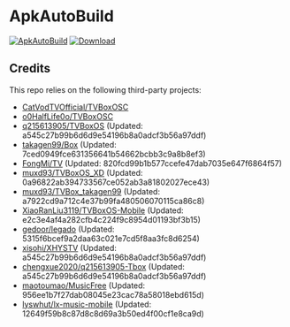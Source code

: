 # ApkAutoBuild

[![ApkAutoBuild](https://github.com/muxd93/ApkAutoBuild/actions/workflows/auto_build.yml/badge.svg)](https://github.com/muxd93/ApkAutoBuild/actions/workflows/auto_build.yml)
[![Download](https://img.shields.io/github/v/release/muxd93/ApkAutoBuild?color=green&logoColor=green&label=Download&logo=DocuSign)](https://github.com/muxd93/ApkAutoBuild/releases)

## Credits
This repo relies on the following third-party projects:
- [CatVodTVOfficial/TVBoxOSC](https://github.com/CatVodTVOfficial/TVBoxOSC)
- [o0HalfLife0o/TVBoxOSC](https://github.com/o0HalfLife0o/TVBoxOSC/releases)
- [q215613905/TVBoxOS](https://github.com/q215613905/TVBoxOS) (Updated: a545c27b99b6d6d9e54196b8a0adcf3b56a97ddf)
- [takagen99/Box](https://github.com/takagen99/Box) (Updated: 7ced0949fce631356641b54662bcbb3c9a8b8ef3)
- [FongMi/TV](https://github.com/FongMi/TV) (Updated: 820fcd99b1b577ccefe47dab7035e647f6864f57)
- [muxd93/TVBoxOS_XD](https://github.com/muxd93/TVBoxOS_XD) (Updated: 0a96822ab394733567ce052ab3a81802027ece43)
- [muxd93/TVBox_takagen99](https://github.com/muxd93/TVBox_takagen99) (Updated: a7922cd9a712c4e37b99fa480506070115ca86c8)
- [XiaoRanLiu3119/TVBoxOS-Mobile](https://github.com/XiaoRanLiu3119/TVBoxOS-Mobile) (Updated: e2c3e4af4a282cfb4c224f9c8954d01193bf3b15)
- [gedoor/legado](https://github.com/gedoor/legado) (Updated: 5315f6bcef9a2daa63c021e7cd5f8aa3fc8d6254)
- [xisohi/XHYSTV](https://github.com/xisohi/XHYSTV) (Updated: a545c27b99b6d6d9e54196b8a0adcf3b56a97ddf)
- [chengxue2020/q215613905-Tbox](https://github.com/chengxue2020/q215613905-Tbox) (Updated: a545c27b99b6d6d9e54196b8a0adcf3b56a97ddf)
- [maotoumao/MusicFree](https://github.com/maotoumao/MusicFree) (Updated: 956ee1b7f27dab08045e23cac78a58018ebd615d)
- [lyswhut/lx-music-mobile](https://github.com/lyswhut/lx-music-mobile) (Updated: 12649f59b8c87d8c8d69a3b50ed4f00cf1e8ca9d)
